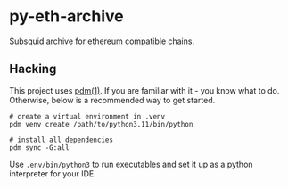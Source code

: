 # py-eth-archive

Subsquid archive for ethereum compatible chains.

## Hacking

This project uses [pdm(1)](https://pdm.fming.dev/latest/). 
If you are familiar with it - you know what to do. 
Otherwise, below is a recommended way to get started.

```shell
# create a virtual environment in .venv
pdm venv create /path/to/python3.11/bin/python

# install all dependencies
pdm sync -G:all
```

Use `.env/bin/python3` to run executables and set it up as a python interpreter for your IDE.
